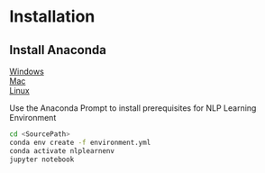 # Installation
## Install Anaconda 

[Windows](https://docs.anaconda.com/anaconda/install/windows/)   
[Mac](https://docs.anaconda.com/anaconda/install/mac-os/)    
[Linux](https://docs.anaconda.com/anaconda/install/linux/)   

Use the Anaconda Prompt to install prerequisites for NLP Learning Environment
```bash
cd <SourcePath>
conda env create -f environment.yml
conda activate nlplearnenv
jupyter notebook
```
	
	
	
 
  
    

